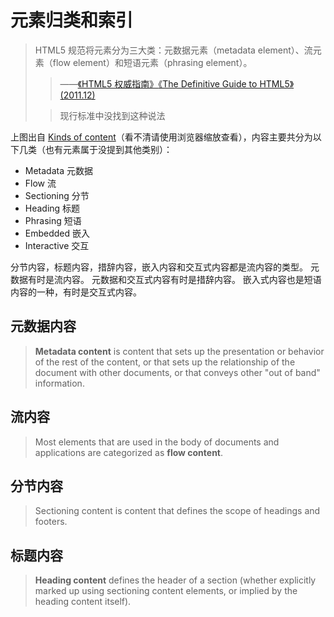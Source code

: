 # 元素归类和索引

> HTML5 规范将元素分为三大类：元数据元素（metadata element）、流元素（flow element）和短语元素（phrasing element）。
>
> > ——[《HTML5 权威指南》](https://www.ituring.com.cn/book/931)[《The Definitive Guide to HTML5》(2011.12)](https://www.amazon.com/Definitive-Guide-HTML5-Adam-Freeman/dp/1430239603)
>
> > 现行标准中没找到这种说法

<object data="/content-venn.svg" />

上图出自 [Kinds of content](https://html.spec.whatwg.org/multipage/dom.html#kinds-of-content)（看不清请使用浏览器缩放查看），内容主要共分为以下几类（也有元素属于没提到其他类别）：

- Metadata 元数据
- Flow 流
- Sectioning 分节
- Heading 标题
- Phrasing 短语
- Embedded 嵌入
- Interactive 交互

分节内容，标题内容，措辞内容，嵌入内容和交互式内容都是流内容的类型。 元数据有时是流内容。 元数据和交互式内容有时是措辞内容。 嵌入式内容也是短语内容的一种，有时是交互式内容。

## 元数据内容

> **Metadata content** is content that sets up the presentation or behavior of the rest of the content, or that sets up the relationship of the document with other documents, or that conveys other "out of band" information.

## 流内容

> Most elements that are used in the body of documents and applications are categorized as **flow content**.

## 分节内容

> Sectioning content is content that defines the scope of headings and footers.

## 标题内容

> **Heading content** defines the header of a section (whether explicitly marked up using sectioning content elements, or implied by the heading content itself).
